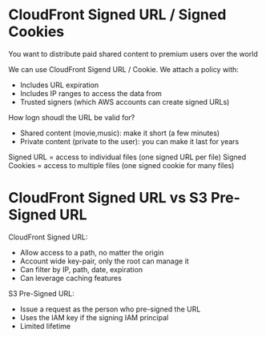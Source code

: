 # CloudFront Signed URL / Signed Cookies

You want to distribute paid shared content to premium users over the world

We can use CloudFront Sigend URL / Cookie. We attach a policy with:
- Includes URL expiration 
- Includes IP ranges to access the data from 
- Trusted signers (which AWS accounts can create signed URLs)

How logn shoudl the URL be valid for?
- Shared content (movie,music): make it short (a few minutes)
- Private content (private to the user): you can make it last for years

Signed URL = access to individual files (one signed URL per file)
Signed Cookies = access to multiple files (one signed cookie for many files)

# CloudFront Signed URL vs S3 Pre-Signed URL

CloudFront Signed URL:
- Allow access to a path, no matter the origin
- Account wide key-pair, only the root can manage it
- Can filter by IP, path, date, expiration
- Can leverage caching features

S3 Pre-Signed URL:
- Issue a request as the person who pre-signed the URL
- Uses the IAM key if the signing IAM principal
- Limited lifetime
 